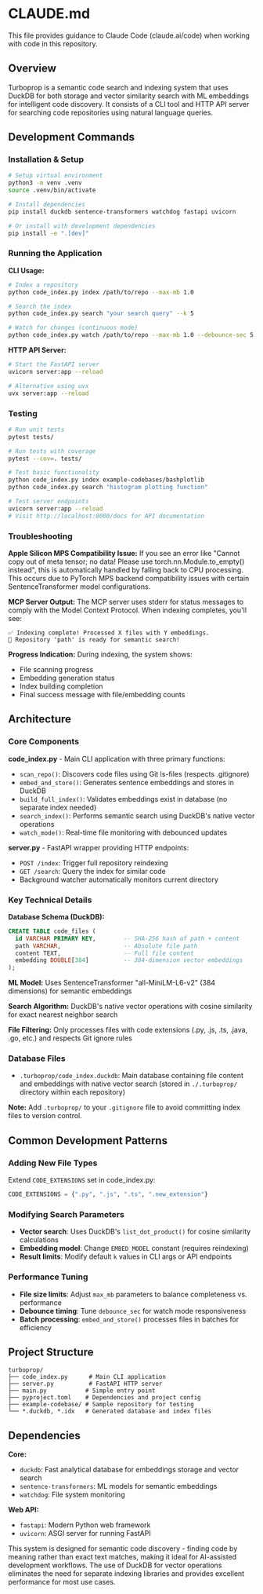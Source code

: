 # CLAUDE.md

This file provides guidance to Claude Code (claude.ai/code) when working with code in this repository.

## Overview

Turboprop is a semantic code search and indexing system that uses DuckDB for both storage and vector similarity search with ML embeddings for intelligent code discovery. It consists of a CLI tool and HTTP API server for searching code repositories using natural language queries.

## Development Commands

### Installation & Setup
```bash
# Setup virtual environment
python3 -m venv .venv
source .venv/bin/activate

# Install dependencies
pip install duckdb sentence-transformers watchdog fastapi uvicorn

# Or install with development dependencies
pip install -e ".[dev]"
```

### Running the Application

**CLI Usage:**
```bash
# Index a repository
python code_index.py index /path/to/repo --max-mb 1.0

# Search the index
python code_index.py search "your search query" --k 5

# Watch for changes (continuous mode)
python code_index.py watch /path/to/repo --max-mb 1.0 --debounce-sec 5.0
```

**HTTP API Server:**
```bash
# Start the FastAPI server
uvicorn server:app --reload

# Alternative using uvx
uvx server:app --reload
```

### Testing
```bash
# Run unit tests
pytest tests/

# Run tests with coverage
pytest --cov=. tests/

# Test basic functionality
python code_index.py index example-codebases/bashplotlib
python code_index.py search "histogram plotting function"

# Test server endpoints
uvicorn server:app --reload
# Visit http://localhost:8000/docs for API documentation
```

### Troubleshooting

**Apple Silicon MPS Compatibility Issue:**
If you see an error like "Cannot copy out of meta tensor; no data! Please use torch.nn.Module.to_empty() instead", this is automatically handled by falling back to CPU processing. This occurs due to PyTorch MPS backend compatibility issues with certain SentenceTransformer model configurations.

**MCP Server Output:**
The MCP server uses stderr for status messages to comply with the Model Context Protocol. When indexing completes, you'll see:
```
✅ Indexing complete! Processed X files with Y embeddings.
🎯 Repository 'path' is ready for semantic search!
```

**Progress Indication:**
During indexing, the system shows:
- File scanning progress
- Embedding generation status  
- Index building completion
- Final success message with file/embedding counts

## Architecture

### Core Components

**code_index.py** - Main CLI application with three primary functions:
- `scan_repo()`: Discovers code files using Git ls-files (respects .gitignore)
- `embed_and_store()`: Generates sentence embeddings and stores in DuckDB
- `build_full_index()`: Validates embeddings exist in database (no separate index needed)
- `search_index()`: Performs semantic search using DuckDB's native vector operations
- `watch_mode()`: Real-time file monitoring with debounced updates

**server.py** - FastAPI wrapper providing HTTP endpoints:
- `POST /index`: Trigger full repository reindexing
- `GET /search`: Query the index for similar code
- Background watcher automatically monitors current directory

### Key Technical Details

**Database Schema (DuckDB):**
```sql
CREATE TABLE code_files (
  id VARCHAR PRIMARY KEY,        -- SHA-256 hash of path + content
  path VARCHAR,                  -- Absolute file path
  content TEXT,                  -- Full file content
  embedding DOUBLE[384]          -- 384-dimension vector embeddings
);
```

**ML Model:** Uses SentenceTransformer "all-MiniLM-L6-v2" (384 dimensions) for semantic embeddings

**Search Algorithm:** DuckDB's native vector operations with cosine similarity for exact nearest neighbor search

**File Filtering:** Only processes files with code extensions (.py, .js, .ts, .java, .go, etc.) and respects Git ignore rules

### Database Files
- `.turboprop/code_index.duckdb`: Main database containing file content and embeddings with native vector search (stored in `./.turboprop/` directory within each repository)

**Note:** Add `.turboprop/` to your `.gitignore` file to avoid committing index files to version control.

## Common Development Patterns

### Adding New File Types
Extend `CODE_EXTENSIONS` set in code_index.py:
```python
CODE_EXTENSIONS = {".py", ".js", ".ts", ".new_extension"}
```

### Modifying Search Parameters
- **Vector search**: Uses DuckDB's `list_dot_product()` for cosine similarity calculations
- **Embedding model**: Change `EMBED_MODEL` constant (requires reindexing)
- **Result limits**: Modify default `k` values in CLI args or API endpoints

### Performance Tuning
- **File size limits**: Adjust `max_mb` parameters to balance completeness vs. performance
- **Debounce timing**: Tune `debounce_sec` for watch mode responsiveness
- **Batch processing**: `embed_and_store()` processes files in batches for efficiency

## Project Structure

```
turboprop/
├── code_index.py      # Main CLI application
├── server.py          # FastAPI HTTP server
├── main.py           # Simple entry point
├── pyproject.toml    # Dependencies and project config
├── example-codebase/ # Sample repository for testing
└── *.duckdb, *.idx   # Generated database and index files
```

## Dependencies

**Core:**
- `duckdb`: Fast analytical database for embeddings storage and vector search
- `sentence-transformers`: ML models for semantic embeddings
- `watchdog`: File system monitoring

**Web API:**
- `fastapi`: Modern Python web framework
- `uvicorn`: ASGI server for running FastAPI

This system is designed for semantic code discovery - finding code by meaning rather than exact text matches, making it ideal for AI-assisted development workflows. The use of DuckDB for vector operations eliminates the need for separate indexing libraries and provides excellent performance for most use cases.